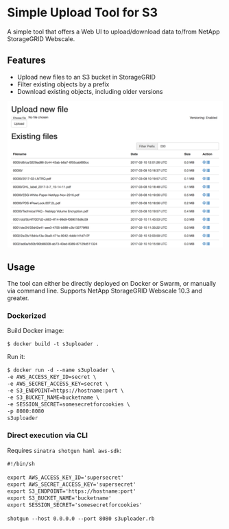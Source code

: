 # Simple Upload Tool for S3

A simple tool that offers a Web UI to upload/download data to/from NetApp StorageGRID Webscale.

## Features

* Upload new files to an S3 bucket in StorageGRID
* Filter existing objects by a prefix
* Download existing objects, including older versions

![alt text](screenshots/screenshot.png "Screenshot")

## Usage

The tool can either be directly deployed on Docker or Swarm, or manually via command line. Supports NetApp StorageGRID Webscale 10.3 and greater.

### Dockerized
Build Docker image:
```
$ docker build -t s3uploader .
```
Run it:
```
$ docker run -d --name s3uploader \
-e AWS_ACCESS_KEY_ID=secret \
-e AWS_SECRET_ACCESS_KEY=secret \
-e S3_ENDPOINT=https://hostname:port \
-e S3_BUCKET_NAME=bucketname \
-e SESSION_SECRET=somesecretforcookies \
-p 8080:8080
s3uploader
```

### Direct execution via CLI

Requires `sinatra shotgun haml aws-sdk`:
```
#!/bin/sh

export AWS_ACCESS_KEY_ID='supersecret'
export AWS_SECRET_ACCESS_KEY='supersecret'
export S3_ENDPOINT='https://hostname:port'
export S3_BUCKET_NAME='bucketname'
export SESSION_SECRET='somesecretforcookies'

shotgun --host 0.0.0.0 --port 8080 s3uploader.rb
```
